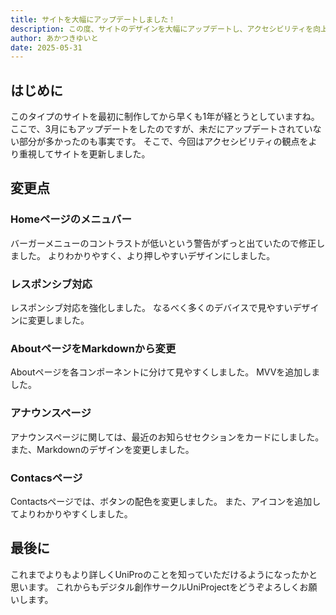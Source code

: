 ```yaml
---
title: サイトを大幅にアップデートしました！
description: この度、サイトのデザインを大幅にアップデートし、アクセシビリティを向上させました。Markdownで書かれているアナウンス部分のデザインを改修し、これからはより見やすくよりわかりやすく情報をお届けいたします。
author: あかつきゆいと
date: 2025-05-31
---
```


## はじめに

このタイプのサイトを最初に制作してから早くも1年が経とうとしていますね。
ここで、3月にもアップデートをしたのですが、未だにアップデートされていない部分が多かったのも事実です。
そこで、今回はアクセシビリティの観点をより重視してサイトを更新しました。

## 変更点

### Homeページのメニュバー

バーガーメニューのコントラストが低いという警告がずっと出ていたので修正しました。
よりわかりやすく、より押しやすいデザインにしました。

### レスポンシブ対応

レスポンシブ対応を強化しました。
なるべく多くのデバイスで見やすいデザインに変更しました。

### AboutページをMarkdownから変更

Aboutページを各コンポーネントに分けて見やすくしました。
MVVを追加しました。

### アナウンスページ

アナウンスページに関しては、最近のお知らせセクションをカードにしました。
また、Markdownのデザインを変更しました。

### Contacsページ

Contactsページでは、ボタンの配色を変更しました。
また、アイコンを追加してよりわかりやすくしました。

## 最後に

これまでよりもより詳しくUniProのことを知っていただけるようになったかと思います。
これからもデジタル創作サークルUniProjectをどうぞよろしくお願いします。
